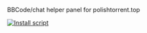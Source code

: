 BBCode/chat helper panel for polishtorrent.top

[![Install script](https://img.shields.io/badge/install%20user%20script-green?style=for-the-badge)]([https://greasyfork.org/scripts/123456/code](https://greasyfork.org/en/scripts/553781-unit3d-chatbox-polishtorrent-top-edition))
